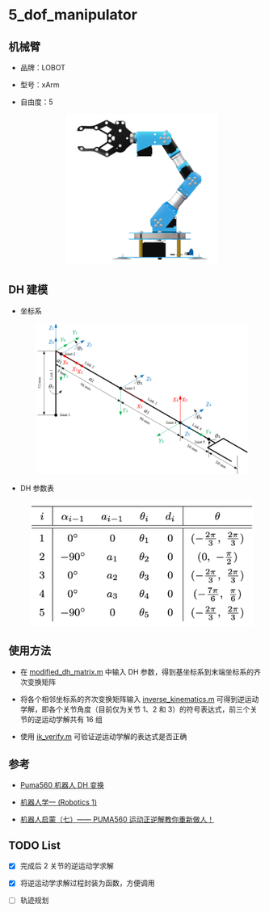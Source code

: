 # 5_dof_manipulator

## 机械臂

- 品牌：LOBOT

- 型号：xArm

- 自由度：5

  <div align=center><img src="images/manipulator.png" height="300"/></div>



## DH 建模

- 坐标系

  <div align=center><img src="images/coordinates.png" height="300"/></div>

- DH 参数表

  <div align=center><img src="images/dh_parameters.png" height="250"/></div>



## 使用方法

- 在 [modified_dh_matrix.m](scripts/modified_dh_matrix.m) 中输入 DH 参数，得到基坐标系到末端坐标系的齐次变换矩阵

- 将各个相邻坐标系的齐次变换矩阵输入 [inverse_kinematics.m](scripts/inverse_kinematics.m) 可得到逆运动学解，即各个关节角度（目前仅为关节 1、2 和 3）的符号表达式，前三个关节的逆运动学解共有 16 组

- 使用 [ik_verify.m](scripts/ik_verify.m) 可验证逆运动学解的表达式是否正确



## 参考

- [Puma560 机器人 DH 变换](https://blog.csdn.net/pengjc2001/article/details/70156333)

- [机器人学一 (Robotics 1)](https://zh.coursera.org/learn/robotics1)

- [机器人启蒙（七）—— PUMA560 运动正逆解教你重新做人！](http://blog.sina.com.cn/s/blog_131fa47b20102whij.html)



## TODO List

- [x] 完成后 2 关节的逆运动学求解

- [x] 将逆运动学求解过程封装为函数，方便调用

- [ ] 轨迹规划

